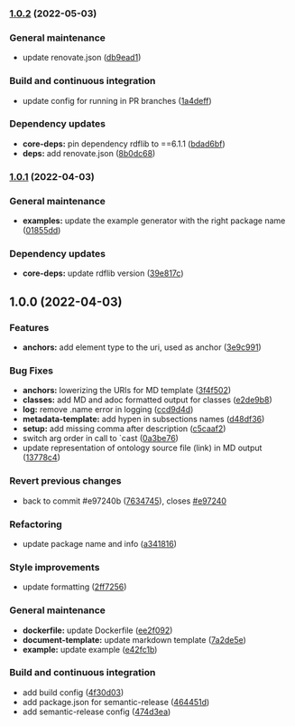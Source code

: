 ### [1.0.2](https://github.com/ashleycaselli/pyLODE.md/compare/1.0.1...1.0.2) (2022-05-03)


### General maintenance

* update renovate.json ([db9ead1](https://github.com/ashleycaselli/pyLODE.md/commit/db9ead100bf061b5921fb86c8b6e86ca3c3b62eb))


### Build and continuous integration

* update config for running in PR branches ([1a4deff](https://github.com/ashleycaselli/pyLODE.md/commit/1a4deff903a5982a2036ca3e0b3e76208ebe1701))


### Dependency updates

* **core-deps:** pin dependency rdflib to ==6.1.1 ([bdad6bf](https://github.com/ashleycaselli/pyLODE.md/commit/bdad6bfb14adbe2e0089d37b181bf3a9bc7cfccb))
* **deps:** add renovate.json ([8b0dc68](https://github.com/ashleycaselli/pyLODE.md/commit/8b0dc68137625d70627369429cc34f7e7a43bc70))

### [1.0.1](https://github.com/ashleycaselli/pyLODE.md/compare/1.0.0...1.0.1) (2022-04-03)


### General maintenance

* **examples:** update the example generator with the right package name ([01855dd](https://github.com/ashleycaselli/pyLODE.md/commit/01855ddcd6bdefeafcf00cda210f607a8a4c7caa))


### Dependency updates

* **core-deps:** update rdflib version ([39e817c](https://github.com/ashleycaselli/pyLODE.md/commit/39e817c2912f52b3f410c4038f6bed93b7e871d9))

## 1.0.0 (2022-04-03)


### Features

* **anchors:** add element type to the uri, used as anchor ([3e9c991](https://github.com/ashleycaselli/pyLODE.md/commit/3e9c991e197f1562f4000dd7808c2eb8f414e792))


### Bug Fixes

* **anchors:** lowerizing the URIs for MD template ([3f4f502](https://github.com/ashleycaselli/pyLODE.md/commit/3f4f502c5acc10febd8b3b83cabcf37e4a034bf8))
* **classes:** add MD and adoc formatted output for classes ([e2de9b8](https://github.com/ashleycaselli/pyLODE.md/commit/e2de9b820b15393c03a15858c7ee969d9d40cb7c))
* **log:** remove .name error in logging ([ccd9d4d](https://github.com/ashleycaselli/pyLODE.md/commit/ccd9d4dfff524aa2a21048a1c9a5dd06d2338def))
* **metadata-template:** add hypen in subsections names ([d48df36](https://github.com/ashleycaselli/pyLODE.md/commit/d48df367663b8b8e928cd66c4af2e3e711241d3e))
* **setup:** add missing comma after description ([c5caaf2](https://github.com/ashleycaselli/pyLODE.md/commit/c5caaf29b8e86ade756e39035c06a7202c11eb1d))
* switch arg order in call to `cast ([0a3be76](https://github.com/ashleycaselli/pyLODE.md/commit/0a3be76fd1f6c5e0b66b21f410ba0a3acdf12ab8))
* update representation of ontology source file (link) in MD output ([13778c4](https://github.com/ashleycaselli/pyLODE.md/commit/13778c46242980c9411b69a12aa02b669f9b6693))


### Revert previous changes

* back to commit #e97240b ([7634745](https://github.com/ashleycaselli/pyLODE.md/commit/76347450df52b30373be3cdea84d0e927046a8ef)), closes [#e97240](https://github.com/ashleycaselli/pyLODE.md/issues/e97240)


### Refactoring

* update package name and info ([a341816](https://github.com/ashleycaselli/pyLODE.md/commit/a341816eddc14f8bcc0c7e9bcaeb31692e978207))


### Style improvements

* update formatting ([2ff7256](https://github.com/ashleycaselli/pyLODE.md/commit/2ff725636ba4425a3dee7b6bc413c8e2b8f8f9f3))


### General maintenance

* **dockerfile:** update Dockerfile ([ee2f092](https://github.com/ashleycaselli/pyLODE.md/commit/ee2f09266ccbbd1af78b2d76867f6c7473b72b80))
* **document-template:** update markdown template ([7a2de5e](https://github.com/ashleycaselli/pyLODE.md/commit/7a2de5e08e78a265af3e9c3ea46f06bf482ca7bc))
* **example:** update example ([e42fc1b](https://github.com/ashleycaselli/pyLODE.md/commit/e42fc1b9f921e57816c756e72cbea0f518e17745))


### Build and continuous integration

* add build config ([4f30d03](https://github.com/ashleycaselli/pyLODE.md/commit/4f30d038d73f90d52e014bc1ed624c9ca55f3dec))
* add package.json for semantic-release ([464451d](https://github.com/ashleycaselli/pyLODE.md/commit/464451dcfa6cfb6921a28ec77f61e904f4b08071))
* add semantic-release config ([474d3ea](https://github.com/ashleycaselli/pyLODE.md/commit/474d3eab3381932210d66c9ea4e8505083a8d855))
